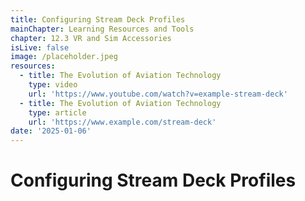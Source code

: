 ```yaml
---
title: Configuring Stream Deck Profiles
mainChapter: Learning Resources and Tools
chapter: 12.3 VR and Sim Accessories
isLive: false
image: /placeholder.jpeg
resources:
  - title: The Evolution of Aviation Technology
    type: video
    url: 'https://www.youtube.com/watch?v=example-stream-deck'
  - title: The Evolution of Aviation Technology
    type: article
    url: 'https://www.example.com/stream-deck'
date: '2025-01-06'
---
```


# Configuring Stream Deck Profiles
